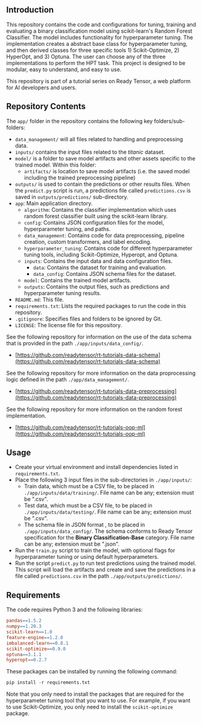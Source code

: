 ## Introduction

This repository contains the code and configurations for tuning, training and evaluating a binary classification model using scikit-learn's Random Forest Classifier. The model includes functionality for hyperparameter tuning. The implementation creates a abstract base class for hyperparameter tuning, and then derived classes for three specific tools 1) Scikit-Optimize, 2) HyperOpt, and 3) Optuna. The user can choose any of the three implementations to perform the HPT task. This project is designed to be modular, easy to understand, and easy to use.

This repository is part of a tutorial series on Ready Tensor, a web platform for AI developers and users.

## Repository Contents

The `app/` folder in the repository contains the following key folders/sub-folders:

- `data_management/` will all files related to handling and preprocessing data.
- `inputs/` contains the input files related to the _titanic_ dataset.
- `model/` is a folder to save model artifacts and other assets specific to the trained model. Within this folder:
  - `artifacts/` is location to save model artifacts (i.e. the saved model including the trained preprocessing pipeline)
- `outputs/` is used to contain the predictions or other results files. When the `predict.py` script is run, a predictions file called `predictions.csv` is saved in `outputs/predictions/` sub-directory.
- `app`: Main application directory.
  - `algorithm`: Contains the classifier implementation which uses random forest classifier built using the scikit-learn library.
  - `config`: Contains JSON configuration files for the model, hyperparameter tuning, and paths.
  - `data_management`: Contains code for data preprocessing, pipeline creation, custom transformers, and label encoding.
  - `hyperparameter_tuning`: Contains code for different hyperparameter tuning tools, including Scikit-Optimize, Hyperopt, and Optuna.
  - `inputs`: Contains the input data and data configuration files.
    - `data`: Contains the dataset for training and evaluation.
    - `data_config`: Contains JSON schema files for the dataset.
  - `model`: Contains the trained model artifacts.
  - `outputs`: Contains the output files, such as predictions and hyperparameter tuning results.
- `README.md`: This file.
- `requirements.txt`: Lists the required packages to run the code in this repository.
- `.gitignore`: Specifies files and folders to be ignored by Git.
- `LICENSE`: The license file for this repository.

See the following repository for information on the use of the data schema that is provided in the path `./app/inputs/data_config/`.

- [https://github.com/readytensor/rt-tutorials-data-schema](https://github.com/readytensor/rt-tutorials-data-schema)

See the following repository for more information on the data proprocessing logic defined in the path `./app/data_management/`.

- [https://github.com/readytensor/rt-tutorials-data-preprocessing](https://github.com/readytensor/rt-tutorials-data-preprocessing)

See the following repository for more information on the random forest implementation.

- [https://github.com/readytensor/rt-tutorials-oop-ml](https://github.com/readytensor/rt-tutorials-oop-ml)

## Usage

- Create your virtual environment and install dependencies listed in `requirements.txt`.
- Place the following 3 input files in the sub-directories in `./app/inputs/`:
  - Train data, which must be a CSV file, to be placed in `./app/inputs/data/training/`. File name can be any; extension must be ".csv".
  - Test data, which must be a CSV file, to be placed in `./app/inputs/data/testing/`. File name can be any; extension must be ".csv".
  - The schema file in JSON format , to be placed in `./app/inputs/data_config/`. The schema conforms to Ready Tensor specification for the **Binary Classification-Base** category. File name can be any; extension must be ".json".
- Run the `train.py` script to train the model, with optional flags for hyperparameter tuning or using default hyperparameters.
- Run the script `predict.py` to run test predictions using the trained model. This script will load the artifacts and create and save the predictions in a file called `predictions.csv` in the path `./app/outputs/predictions/`.

## Requirements

The code requires Python 3 and the following libraries:

```makefile
pandas==1.5.2
numpy==1.20.3
scikit-learn==1.0
feature-engine==1.2.0
imbalanced-learn==0.8.1
scikit-optimize==0.9.0
optuna==3.1.1
hyperopt==0.2.7
```

These packages can be installed by running the following command:

```python
pip install -r requirements.txt
```

Note that you only need to install the packages that are required for the hyperparameter tuning tool that you want to use. For example, if you want to use Scikit-Optimize, you only need to install the `scikit-optimize` package.
